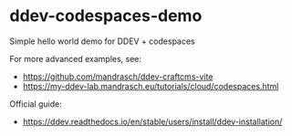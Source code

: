 # ddev-codespaces-demo
Simple hello world demo for DDEV + codespaces

For more advanced examples, see:
- https://github.com/mandrasch/ddev-craftcms-vite
- https://my-ddev-lab.mandrasch.eu/tutorials/cloud/codespaces.html


Official guide:

- https://ddev.readthedocs.io/en/stable/users/install/ddev-installation/

